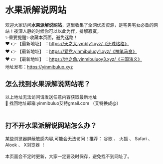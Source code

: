 # 水果派解说网站
欢迎大家访问**水果派解说网站**，这里收集了全网优质资源，是宅男宅女必备的网站！夜深人静的时候你可以以此为伴，排解寂寞，<br>
✨重要提醒✨收藏本页面，避免迷路！<br>
❤️ 👉 【最新地址】 ：https://天之大.ymbly1.xyz/《还珠格格》<br>
❤️ 👉 【最新地址】 ：https://爱党.yinmibuluoy1.xyz/《神笔马良》<br>
❤️ 👉 【最新地址】 ：https://地之角.yinmibuluoy3.xyz/《三国演义》<br>
地址发布：https://yinmibuluo.xyz<br>
## 怎么找到**水果派解说网站**呢？<br>
以上地址无法访问请发送任意内容获取最新地址<br>
📧 找回地址邮箱:yinmibuluo艾特gmail.com （艾特换成@）<br><br>
## 打不开**水果派解说网站**怎么办？
某些浏览器屏蔽敏感内容,可能会无法访问！推荐： 谷歌 、 火狐 、 Safari 、 Alook 、 X浏览器 ！<br><br>
本页面会不定时更新，大家一定要及时保存，避免找不到网址了。
